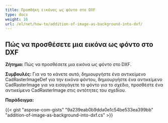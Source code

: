 ```yaml
---
title: Προσθήκη εικόνας ως φόντο στο DXF
type: docs
weight: 16
url: /el/net/how-to/addition-of-image-as-background-into-dxf/
---
```


## **Πώς να προσθέσετε μια εικόνα ως φόντο στο DXF**

**Ζήτημα:** Πώς να προσθέσετε μια εικόνα ως φόντο στο DXF.

**Συμβουλές:** Για να το κάνετε αυτό, δημιουργήστε ένα αντικείμενο CadRasterImageDef για την εικόνα φόντου, δημιουργήστε ένα αντικείμενο CadRasterImage για να εισαγάγετε το φόντο για το σχέδιο, προσθέστε ένα αντικείμενο CadRasterImage στις οντότητες του σχεδίου.

**Παράδειγμα:**

{{< gist "aspose-com-gists" "9a239eab0b9dda0e1c54be533ea399bb" "addition-of-image-as-background-into-dxf.cs" >}}
